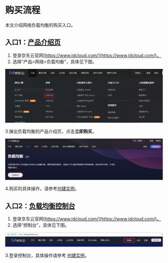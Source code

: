 # 购买流程

本文介绍网络负载均衡的购买入口。

## 入口1：[产品介绍页](https://www.jdcloud.com/cn/products/load-balancer)
1. 登录京东云官网[https://www.jdcloud.com/](https://www.jdcloud.com/)。
2. 选择“产品>网络>负载均衡”，具体见下图。

 ![NLB产品入口](../../../../image/Networking/NLB/NLB-Menu.png)

3.弹出负载均衡的产品介绍页，点击**立即购买**。

![NLB产品页](../../../../image/Networking/NLB/NLB-ProductEntrance.png)

4.购买的具体操作，请参考[创建实例](../Getting-Started/Create-Instance.md)。

## 入口2：[负载均衡控制台](https://cns-console.jdcloud.com/host/loadBalance/list)

1. 登录京东云官网[https://www.jdcloud.com/](https://www.jdcloud.com/)。
2. 选择“控制台”，具体见下图。

![控制台](../../../../image/Networking/NLB/console-buy.png)

3.登录控制台，具体操作请参考
[创建实例](../Getting-Started/Create-Instance.md)。
